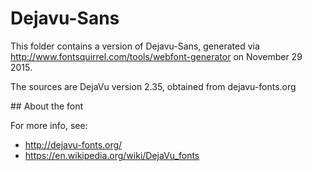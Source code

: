 # Dejavu-Sans

This folder contains a version of Dejavu-Sans, generated via http://www.fontsquirrel.com/tools/webfont-generator on November 29 2015.

The sources are DejaVu version 2.35, obtained from dejavu-fonts.org

## About the font

For more info, see:

* http://dejavu-fonts.org/
* https://en.wikipedia.org/wiki/DejaVu_fonts